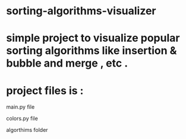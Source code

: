 # sorting-algorithms-visualizer
# simple project to visualize popular sorting algorithms like insertion & bubble and merge , etc .
# project files is :
 main.py file
 
 colors.py file
 
 algorthims folder
